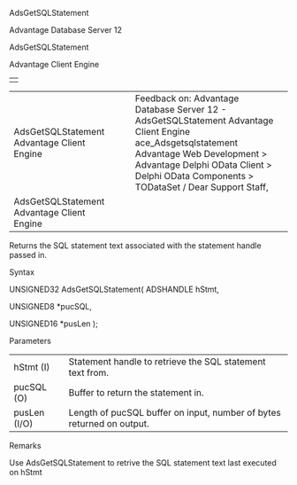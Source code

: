 AdsGetSQLStatement




Advantage Database Server 12  

AdsGetSQLStatement

Advantage Client Engine

|  |
| --- |
|  |

|  |  |  |  |  |
| --- | --- | --- | --- | --- |
| AdsGetSQLStatement  Advantage Client Engine |  |  | Feedback on: Advantage Database Server 12 - AdsGetSQLStatement Advantage Client Engine ace\_Adsgetsqlstatement Advantage Web Development > Advantage Delphi OData Client > Delphi OData Components > TODataSet / Dear Support Staff, |  |
| AdsGetSQLStatement  Advantage Client Engine |  |  |  |  |

Returns the SQL statement text associated with the statement handle passed in.

Syntax

UNSIGNED32 AdsGetSQLStatement( ADSHANDLE hStmt,

UNSIGNED8 \*pucSQL,

UNSIGNED16 \*pusLen );

Parameters

|  |  |
| --- | --- |
| hStmt (I) | Statement handle to retrieve the SQL statement text from. |
| pucSQL (O) | Buffer to return the statement in. |
| pusLen (I/O) | Length of pucSQL buffer on input, number of bytes returned on output. |

Remarks

Use AdsGetSQLStatement to retrive the SQL statement text last executed on hStmt